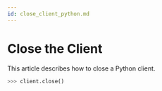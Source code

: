 ```yaml
---
id: close_client_python.md
---
```


# Close the Client

This article describes how to close a Python client.

```python
>>> client.close()
```